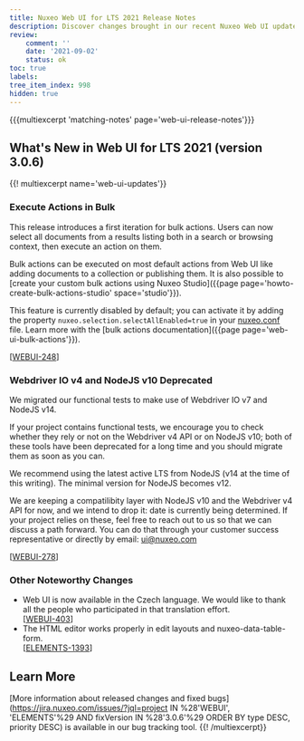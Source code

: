 ```yaml
---
title: Nuxeo Web UI for LTS 2021 Release Notes
description: Discover changes brought in our recent Nuxeo Web UI updates.
review:
    comment: ''
    date: '2021-09-02'
    status: ok
toc: true
labels:
tree_item_index: 998
hidden: true
---
```


{{{multiexcerpt 'matching-notes' page='web-ui-release-notes'}}}

## What's New in Web UI for LTS 2021 (version 3.0.6)

{{! multiexcerpt name='web-ui-updates'}}

### Execute Actions in Bulk

This release introduces a first iteration for bulk actions. Users can now select all documents from a results listing both in a search or browsing context, then execute an action on them.

Bulk actions can be executed on most default actions from Web UI like adding documents to a collection or publishing them. It is also possible to [create your custom bulk actions using Nuxeo Studio]({{page page='howto-create-bulk-actions-studio' space='studio'}}).

This feature is currently disabled by default; you can activate it by adding the property `nuxeo.selection.selectAllEnabled=true` in your [nuxeo.conf](configuration-parameters-index-nuxeoconf) file. Learn more with the [bulk actions documentation]({{page page='web-ui-bulk-actions'}}).

[[WEBUI-248](https://jira.nuxeo.com/browse/WEBUI-248)]

### Webdriver IO v4 and NodeJS v10 Deprecated

We migrated our functional tests to make use of Webdriver IO v7 and NodeJS v14.

If your project contains functional tests, we encourage you to check whether they rely or not on the Webdriver v4 API or on NodeJS v10; both of these tools have been deprecated for a long time and you should migrate them as soon as you can.

We recommend using the latest active LTS from NodeJS (v14 at the time of this writing). The minimal version for NodeJS becomes v12.

We are keeping a compatilibity layer with NodeJS v10 and the Webdriver v4 API for now, and we intend to drop it: date is currently being determined. If your project relies on these, feel free to reach out to us so that we can discuss a path forward. You can do that through your customer success representative or directly by email: ui@nuxeo.com

[[WEBUI-278](https://jira.nuxeo.com/browse/WEBUI-278)]

### Other Noteworthy Changes

- Web UI is now available in the Czech language. We would like to thank all the people who participated in that translation effort.<br />[[WEBUI-403](https://jira.nuxeo.com/browse/WEBUI-403)]
- The HTML editor works properly in edit layouts and nuxeo-data-table-form. <br /> [[ELEMENTS-1393](https://jira.nuxeo.com/browse/ELEMENTS-1393)]

## Learn More

[More information about released changes and fixed bugs](https://jira.nuxeo.com/issues/?jql=project IN %28'WEBUI', 'ELEMENTS'%29 AND fixVersion IN %28'3.0.6'%29 ORDER BY type DESC, priority DESC) is available in our bug tracking tool.
{{! /multiexcerpt}}
